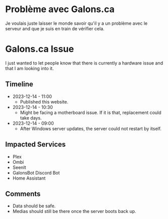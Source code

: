 # Problème avec Galons.ca
Je voulais juste laisser le monde savoir qu'il y a un problème avec le serveur and que je suis en train de vérifier cela.

# Galons.ca Issue
I just wanted to let people know that there is currently a hardware issue and that I am looking into it.

## Timeline
- 2023-12-14 - 11:00
  - Published this website.
- 2023-12-14 - 10:30
  - Might be facing a motherboard issue. If it is that, replacement could take days.
- 2023-12-14 - 09:00
  - After Windows server updates, the server could not restart by itself.

## Impacted Services
- Plex
- Ombi
- SeenIt
- GalonsBot Discord Bot
- Home Assistant

## Comments
- Data should be safe.
- Medias should still be there once the server boots back up.

